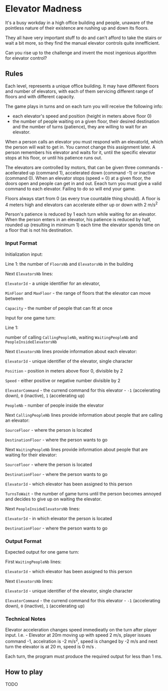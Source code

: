 # Elevator Madness

It's a busy workday in a high office building and people, unaware of the pointless nature of their existence are rushing up and down its floors.

They all have very important stuff to do and can't afford to take the stairs or wait a bit more, so they find the manual elevator controls quite innefficient.

Can you rise up to the challenge and invent the most ingenious algorithm for elevator control?


## Rules

Each level, represents a unique office building. It may have different floors and number of elevators, with each of them servicing different range of floors and with different capacity.

The game plays in turns and on each turn you will receive the following info:
  - each elevator's speed and position (height in meters above floor 0)
  - the number of people waiting on a given floor, their desired destination and the number of turns (patience), they are willing to wait for an elevator.

When a person calls an elevator you must respond with an elevatorId, which the person will wait to get in. You cannot change this assignment later.
A person remembers his elevator and waits for it, until the specific elevator stops at his floor, or until his patience runs out.

The elevators are controlled by motors, that can be given three commands - acellerated up (command 1), accelerated down (command -1) or inactive (command 0). When an elevator stops (speed = 0) at a given floor, the doors open and people can get in and out. Eeach turn you must give a valid command to each elevator. Failing to do so will end your game.

Floors always start from 0 (as every true countable thing should).
A floor is 4 meters high and elevators can accelerate either up or down with 2 m/s<sup>2</sup>

Person's patience is reduced by 1 each turn while waiting for an elevator. When the person enters in an elevator, his patience is reduced by half, rounded up (resulting in minimum 1) each time the elevator spends time on a floor that is not his destination.

### Input Format
Initialization input:

Line 1:
the number of `FloorsNb` and `ElevatorsNb` in the building

Next `ElevatorsNb` lines:

`ElevatorId` - a uniqie identifier for an elevator,

`MinFloor` and `MaxFloor` - the range of floors that the elevator can move between

`Capacity` - the number of people that can fit at once

Input for one game turn:

Line 1:

number of calling `CallingPeopleNb`, waiting `WaitingPeopleNb` and `PeopleInsideElevatorsNb`

Next `ElevatorsNb` lines provide information about each elevator:

`ElevatorId` - unique identifier of the elevator, single character

`Position` - position in meters above floor 0, divisible by 2

`Speed` - either positive or negative number divisible by 2

`ElevatorCommand` - the currend command for this elevator - `-1` (accelerating down), `0` (inactive), `1` (accelerating up)

`PeopleNb` - number of people inside the elevator

Next `CallingPeopleNb` lines provide information about people that are calling an elevator:

`SourceFloor` - where the person is located

`DestinationFloor` - where the person wants to go

Next `WaitingPeopleNb` lines provide information about people that are waiting for their elevator:

`SourceFloor` - where the person is located

`DestinationFloor` - where the person wants to go

`ElevatorId` - which elevator has been assigned to this person

`TurnsToWait` - the number of game turns until the person becomes annoyed and decides to give up on waiting the elevator.

Next `PeopleInsideElevatorsNb` lines:

`ElevatorId` - in which elevator the person is located

`DestinationFloor` - where the person wants to go

### Output Format
Expected output for one game turn:

First `WaitingPeopleNb` lines:

`ElevatorId` - which elevator has been assigned to this person

Next `ElevatorsNb` lines:

`ElevatorId` - unique identifier of the elevator, single character

`ElevatorCommand` - the currend command for this elevator - `-1` (accelerating down), `0` (inactive), `1` (accelerating up)

### Technical Notes
Elevator acceleration changes speed immedieatly on the turn after player input. I.e. - Elevator at 20m moving up with speed 2 m/s, player issues command -1, accelration is -2 m/s<sup>2</sup>, speed is changed by -2 m/s and next turn the elevator is at 20 m, speed is 0 m/s
.

Each turn, the program must produce the required output for less than 1 ms.


## How to play
TODO
